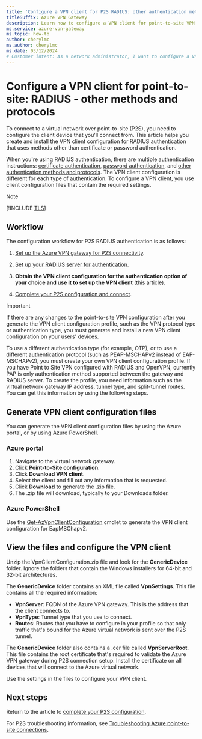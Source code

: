 ```yaml
---
title: 'Configure a VPN client for P2S RADIUS: other authentication methods'
titleSuffix: Azure VPN Gateway
description: Learn how to configure a VPN client for point-to-site VPN configurations that use RADIUS authentication for methods other than certificate or password.
ms.service: azure-vpn-gateway
ms.topic: how-to
author: cherylmc
ms.author: cherylmc 
ms.date: 03/12/2024
# Customer intent: As a network administrator, I want to configure a VPN client using RADIUS authentication with various methods, so that I can establish a secure point-to-site connection to the virtual network.
---
```

# Configure a VPN client for point-to-site: RADIUS - other methods and protocols

To connect to a virtual network over point-to-site (P2S), you need to configure the client device that you'll connect from. This article helps you create and install the VPN client configuration for RADIUS authentication that uses methods other than certificate or password authentication.

When you're using RADIUS authentication, there are multiple authentication instructions: [certificate authentication](point-to-site-vpn-client-configuration-radius-certificate.md), [password authentication](point-to-site-vpn-client-configuration-radius-password.md), and [other authentication methods and protocols](point-to-site-vpn-client-configuration-radius-other.md). The VPN client configuration is different for each type of authentication. To configure a VPN client, you use client configuration files that contain the required settings.

>[!NOTE]
> [!INCLUDE [TLS](../../includes/vpn-gateway-tls-change.md)]
>

## Workflow

The configuration workflow for P2S RADIUS authentication is as follows:

1. [Set up the Azure VPN gateway for P2S connectivity](point-to-site-how-to-radius-ps.md).

1. [Set up your RADIUS server for authentication](point-to-site-how-to-radius-ps.md#radius).

1. **Obtain the VPN client configuration for the authentication option of your choice and use it to set up the VPN client** (this article).

1. [Complete your P2S configuration and connect](point-to-site-how-to-radius-ps.md).

>[!IMPORTANT]
>If there are any changes to the point-to-site VPN configuration after you generate the VPN client configuration profile, such as the VPN protocol type or authentication type, you must generate and install a new VPN client configuration on your users' devices.
>

To use a different authentication type (for example, OTP), or to use a different authentication protocol (such as PEAP-MSCHAPv2 instead of EAP-MSCHAPv2), you must create your own VPN client configuration profile. If you have Point to Site VPN configured with RADIUS and OpenVPN, currently PAP is only authentication method supported between the gateway and RADIUS server. To create the profile, you need information such as the virtual network gateway IP address, tunnel type, and split-tunnel routes. You can get this information by using the following steps.

## Generate VPN client configuration files

You can generate the VPN client configuration files by using the Azure portal, or by using Azure PowerShell.

### Azure portal

1. Navigate to the virtual network gateway.
1. Click **Point-to-Site configuration**.
1. Click **Download VPN client**.
1. Select the client and fill out any information that is requested.
1. Click **Download** to generate the .zip file.
1. The .zip file will download, typically to your Downloads folder.

### Azure PowerShell

Use the [Get-AzVpnClientConfiguration](/powershell/module/az.network/get-azvpnclientconfiguration) cmdlet to generate the VPN client configuration for EapMSChapv2.

## View the files and configure the VPN client

Unzip the VpnClientConfiguration.zip file and look for the **GenericDevice** folder. Ignore the folders that contain the Windows installers for 64-bit and 32-bit architectures.

The **GenericDevice** folder contains an XML file called **VpnSettings**. This file contains all the required information:

* **VpnServer**: FQDN of the Azure VPN gateway. This is the address that the client connects to.
* **VpnType**: Tunnel type that you use to connect.
* **Routes**: Routes that you have to configure in your profile so that only traffic that's bound for the Azure virtual network is sent over the P2S tunnel.

The **GenericDevice** folder also contains a .cer file called **VpnServerRoot**. This file contains the root certificate that's required to validate the Azure VPN gateway during P2S connection setup. Install the certificate on all devices that will connect to the Azure virtual network.

Use the settings in the files to configure your VPN client.

## Next steps

Return to the article to [complete your P2S configuration](point-to-site-how-to-radius-ps.md).

For P2S troubleshooting information, see [Troubleshooting Azure point-to-site connections](vpn-gateway-troubleshoot-vpn-point-to-site-connection-problems.md).
